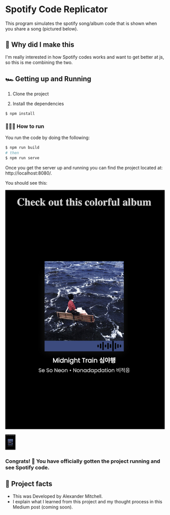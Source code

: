 # Spotify Code Replicator

This program simulates the spotify song/album code that is shown when you share a song (pictured below).

## 🤔 Why did I make this

I'm really interested in how Spotify codes works and want to get better at js, so this is me combining the two.


## 🏎 Getting up and Running

1. Clone the project

2. Install the dependencies
```bash
$ npm install
```

### 🏃🏽‍♂️ How to run
You run the code by doing the following:
```bash
$ npm run build
# then
$ npm run serve
```
Once you get the server up and running you can find the project located at: http://localhost:8080/.

You should see this:

![Se so neon album](./src/images/output.png)

<img src="./src/images/output.png" height="48">

### Congrats! 🥳 You have officially gotten the project running and see Spotify code.

## 💯 Project facts
* This was Developed by Alexander Mitchell.
* I explain what I learned from this project and my thought process in this Medium post (coming soon).


